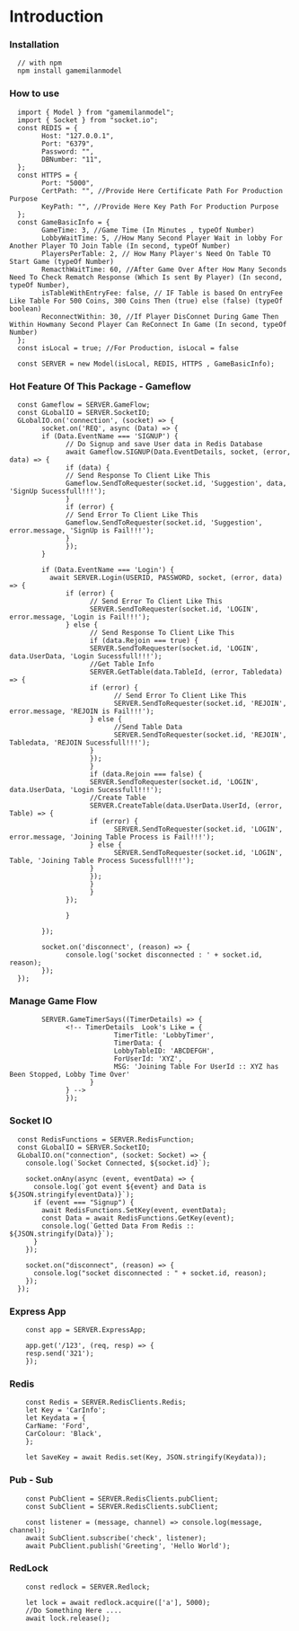 # Introduction

### Installation

      // with npm
      npm install gamemilanmodel

### How to use

      import { Model } from "gamemilanmodel";
      import { Socket } from "socket.io";
      const REDIS = {
            Host: "127.0.0.1",
            Port: "6379",
            Password: "",
            DBNumber: "11",
      };
      const HTTPS = {
            Port: "5000",
            CertPath: "", //Provide Here Certificate Path For Production Purpose
            KeyPath: "", //Provide Here Key Path For Production Purpose
      };
      const GameBasicInfo = {
            GameTime: 3, //Game Time (In Minutes , typeOf Number)
            LobbyWaitTime: 5, //How Many Second Player Wait in lobby For Another Player TO Join Table (In second, typeOf Number)
            PlayersPerTable: 2, // How Many Player's Need On Table TO Start Game (typeOf Number)
            RemacthWaitTime: 60, //After Game Over After How Many Seconds Need To Check Rematch Response (Which Is sent By Player) (In second, typeOf Number),
            isTableWithEntryFee: false, // IF Table is based On entryFee Like Table For 500 Coins, 300 Coins Then (true) else (false) (typeOf boolean)
            ReconnectWithin: 30, //If Player DisConnet During Game Then Within Howmany Second Player Can ReConnect In Game (In second, typeOf Number)
      };
      const isLocal = true; //For Production, isLocal = false

      const SERVER = new Model(isLocal, REDIS, HTTPS , GameBasicInfo);

### Hot Feature Of This Package - Gameflow

      const Gameflow = SERVER.GameFlow;
      const GLobalIO = SERVER.SocketIO;
      GLobalIO.on('connection', (socket) => {
            socket.on('REQ', async (Data) => {
            if (Data.EventName === 'SIGNUP') {
                  // Do Signup and save User data in Redis Database
                  await Gameflow.SIGNUP(Data.EventDetails, socket, (error, data) => {
                  if (data) {
                  // Send Response To Client Like This
                  Gameflow.SendToRequester(socket.id, 'Suggestion', data, 'SignUp Sucessfull!!!');
                  }
                  if (error) {
                  // Send Error To Client Like This
                  Gameflow.SendToRequester(socket.id, 'Suggestion', error.message, 'SignUp is Fail!!!');
                  }
                  });
            }

            if (Data.EventName === 'Login') {
              await SERVER.Login(USERID, PASSWORD, socket, (error, data) => {
                  if (error) {
                        // Send Error To Client Like This
                        SERVER.SendToRequester(socket.id, 'LOGIN', error.message, 'Login is Fail!!!');
                  } else {
                        // Send Response To Client Like This
                        if (data.Rejoin === true) {
                        SERVER.SendToRequester(socket.id, 'LOGIN', data.UserData, 'Login Sucessfull!!!');
                        //Get Table Info
                        SERVER.GetTable(data.TableId, (error, Tabledata) => {
                        if (error) {
                              // Send Error To Client Like This
                              SERVER.SendToRequester(socket.id, 'REJOIN', error.message, 'REJOIN is Fail!!!');
                        } else {
                              //Send Table Data
                              SERVER.SendToRequester(socket.id, 'REJOIN', Tabledata, 'REJOIN Sucessfull!!!');
                        }
                        });
                        }
                        if (data.Rejoin === false) {
                        SERVER.SendToRequester(socket.id, 'LOGIN', data.UserData, 'Login Sucessfull!!!');
                        //Create Table
                        SERVER.CreateTable(data.UserData.UserId, (error, Table) => {
                        if (error) {
                              SERVER.SendToRequester(socket.id, 'LOGIN', error.message, 'Joining Table Process is Fail!!!');
                        } else {
                              SERVER.SendToRequester(socket.id, 'LOGIN', Table, 'Joining Table Process Sucessfull!!!');
                        }
                        });
                        }
                        }
                  });

                  }

            });

            socket.on('disconnect', (reason) => {
                  console.log('socket disconnected : ' + socket.id, reason);
            });
      });

### Manage Game Flow

            SERVER.GameTimerSays((TimerDetails) => {
                  <!-- TimerDetails  Look's Like = {
                              TimerTitle: 'LobbyTimer',
                              TimerData: {
                              LobbyTableID: 'ABCDEFGH',
                              ForUserId: 'XYZ',
                              MSG: 'Joining Table For UserId :: XYZ has Been Stopped, Lobby Time Over'
                        }
                  } -->
                  });

### Socket IO

      const RedisFunctions = SERVER.RedisFunction;
      const GLobalIO = SERVER.SocketIO;
      GLobalIO.on("connection", (socket: Socket) => {
        console.log(`Socket Connected, ${socket.id}`);

        socket.onAny(async (event, eventData) => {
          console.log(`got event ${event} and Data is ${JSON.stringify(eventData)}`);
          if (event === "Signup") {
            await RedisFunctions.SetKey(event, eventData);
            const Data = await RedisFunctions.GetKey(event);
            console.log(`Getted Data From Redis :: ${JSON.stringify(Data)}`);
          }
        });

        socket.on("disconnect", (reason) => {
          console.log("socket disconnected : " + socket.id, reason);
        });
      });

### Express App

        const app = SERVER.ExpressApp;

        app.get('/123', (req, resp) => {
        resp.send('321');
        });

### Redis

        const Redis = SERVER.RedisClients.Redis;
        let Key = 'CarInfo';
        let Keydata = {
        CarName: 'Ford',
        CarColour: 'Black',
        };

        let SaveKey = await Redis.set(Key, JSON.stringify(Keydata));

### Pub - Sub

        const PubClient = SERVER.RedisClients.pubClient;
        const SubClient = SERVER.RedisClients.subClient;

        const listener = (message, channel) => console.log(message, channel);
        await SubClient.subscribe('check', listener);
        await PubClient.publish('Greeting', 'Hello World');

### RedLock

        const redlock = SERVER.Redlock;

        let lock = await redlock.acquire(['a'], 5000);
        //Do Something Here ....
        await lock.release();
